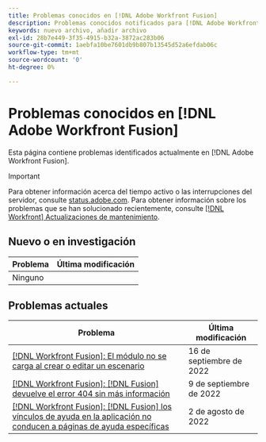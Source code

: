 ```yaml
---
title: Problemas conocidos en [!DNL Adobe Workfront Fusion]
description: Problemas conocidos notificados para [!DNL Adobe Workfront Fusion]
keywords: nuevo archivo, añadir archivo
exl-id: 28b7e449-3f35-4915-b32a-3872ac283b06
source-git-commit: 1aebfa10be7601db9b807b13545d52a6efdab06c
workflow-type: tm+mt
source-wordcount: '0'
ht-degree: 0%

---
```


# Problemas conocidos en [!DNL Adobe Workfront Fusion]

Esta página contiene problemas identificados actualmente en [!DNL Adobe Workfront Fusion].

>[!IMPORTANT]
>
>Para obtener información acerca del tiempo activo o las interrupciones del servidor, consulte [status.adobe.com](https://status.adobe.com). Para obtener información sobre los problemas que se han solucionado recientemente, consulte [[!DNL Workfront] Actualizaciones de mantenimiento](../maintenance/current-updates.md).

## Nuevo o en investigación

| **Problema** | **Última modificación** |
|-----------------------------------------------------------------------------------|-------------------|
| Ninguno |  |

## Problemas actuales

| **Problema** | **Última modificación** |
|-----------------------------------------------------------------------------------|-------------------|
| [[!DNL Workfront Fusion]: El módulo no se carga al crear o editar un escenario](known-issues-workfront-fusion/fusion-module-does-not-load.md) | 16 de septiembre de 2022 |
| [[!DNL Workfront Fusion]: [!DNL Fusion] devuelve el error 404 sin más información](known-issues-workfront-fusion/fusion-404-error-no-description.md) | 9 de septiembre de 2022 |
| [[!DNL Workfront Fusion]: [!DNL Fusion] los vínculos de ayuda en la aplicación no conducen a páginas de ayuda específicas](known-issues-workfront-fusion/help-links-in-modules-not-working.md) | 2 de agosto de 2022 |
